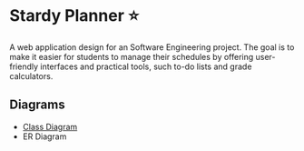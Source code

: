 # Stardy Planner ⭐

A web application design for an Software Engineering project. The goal is to make it easier for students to manage their schedules by offering user-friendly interfaces and practical tools, such to-do lists and grade calculators.

## Diagrams

- [Class Diagram](/markdown/classDiagram.md)
- ER Diagram
